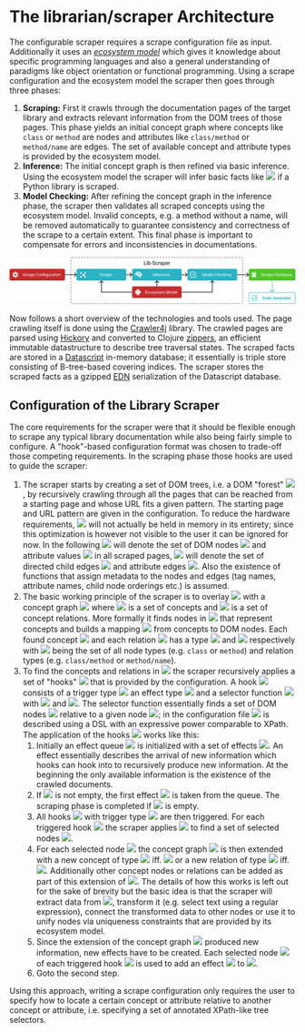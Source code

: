 # The librarian/scraper Architecture

The configurable scraper requires a scrape configuration file as input.
Additionally it uses an [*ecosystem model*](../../model) which gives it knowledge about specific programming languages and also a general understanding of paradigms like object orientation or functional programming.
Using a scrape configuration and the ecosystem model the scraper then goes through three phases:
1. **Scraping:** First it crawls through the documentation pages of the target library and extracts relevant information from the DOM trees of those pages.
	This phase yields an initial concept graph where concepts like `class` or `method` are nodes and attributes like `class/method` or `method/name` are edges.
	The set of available concept and attribute types is provided by the ecosystem model.
1. **Inference:** The initial concept graph is then refined via basic inference.
	Using the ecosystem model the scraper will infer basic facts like <img src="https://latex.codecogs.com/svg.latex?\inline&space;\mathit{method}(C,&space;M)&space;\land&space;\mathit{name}(M,&space;\texttt{\_\_init\_\_})&space;\rightarrow&space;\mathit{constructor}(C,&space;M)"> if a Python library is scraped.
1. **Model Checking:** After refining the concept graph in the inference phase, the scraper then validates all scraped concepts using the ecosystem model.
	Invalid concepts, e.g. a method without a name, will be removed automatically to guarantee consistency and correctness of the scrape to a certain extent.
	This final phase is important to compensate for errors and inconsistencies in documentations.

<img src="lib-scraper-overview.svg">

Now follows a short overview of the technologies and tools used.
The page crawling itself is done using the [Crawler4j](https://github.com/yasserg/crawler4j) library.
The crawled pages are parsed using [Hickory](https://github.com/davidsantiago/hickory) and converted to Clojure [zippers](https://en.wikipedia.org/wiki/Zipper_(data_structure)), an efficient immutable datastructure to describe tree traversal states.
The scraped facts are stored in a [Datascript](https://github.com/tonsky/datascript) in-memory database;
it essentially is triple store consisting of B-tree-based covering indices.
The scraper stores the scraped facts as a gzipped [EDN](https://github.com/edn-format/edn) serialization of the Datascript database.

## Configuration of the Library Scraper

The core requirements for the scraper were that it should be flexible enough to scrape any typical library documentation while also being fairly simple to configure.
A "hook"-based configuration format was chosen to trade-off those competing requirements.
In the scraping phase those hooks are used to guide the scraper:
1. The scraper starts by creating a set of DOM trees, i.e. a DOM "forest" <img src="https://latex.codecogs.com/svg.latex?\inline&space;\mathcal{F}&space;=&space;(V,&space;E)">, by recursively crawling through all the pages that can be reached from a starting page and whose URL fits a given pattern.
	The starting page and URL pattern are given in the configuration.
	To reduce the hardware requirements, <img src="https://latex.codecogs.com/svg.latex?\inline&space;\mathcal{F}"> will not actually be held in memory in its entirety;
	since this optimization is however not visible to the user it can be ignored for now.
	In the following <img src="https://latex.codecogs.com/svg.latex?\inline&space;V&space;=&space;N_V&space;\cup&space;A_V"> will denote the set of DOM nodes <img src="https://latex.codecogs.com/svg.latex?\inline&space;N_V"> and attribute values <img src="https://latex.codecogs.com/svg.latex?\inline&space;A_V"> in all scraped pages,
	<img src="https://latex.codecogs.com/svg.latex?\inline&space;E&space;=&space;N_E&space;\cup&space;A_E"> will denote the set of directed child edges <img src="https://latex.codecogs.com/svg.latex?\inline&space;N_E&space;\subseteq&space;N_V&space;\times&space;N_V"> and attribute edges <img src="https://latex.codecogs.com/svg.latex?\inline&space;A_E&space;\subseteq&space;N_V&space;\times&space;A_V">.
	Also the existence of functions that assign metadata to the nodes and edges (tag names, attribute names, child node orderings etc.) is assumed.
2. The basic working principle of the scraper is to overlay <img src="https://latex.codecogs.com/svg.latex?\inline&space;\mathcal{F}"> with a concept graph <img src="https://latex.codecogs.com/svg.latex?\inline&space;\mathcal{G}&space;=&space;(C,&space;R)"> where <img src="https://latex.codecogs.com/svg.latex?\inline&space;C"> is a set of concepts and <img src="https://latex.codecogs.com/svg.latex?\inline&space;R&space;\subseteq&space;C&space;\times&space;C"> is a set of concept relations.
	More formally it finds nodes in <img src="https://latex.codecogs.com/svg.latex?\inline&space;\mathcal{F}"> that represent concepts and builds a mapping <img src="https://latex.codecogs.com/svg.latex?\inline&space;f:&space;C&space;\rightarrow&space;V"> from concepts to DOM nodes.
	Each found concept <img src="https://latex.codecogs.com/svg.latex?\inline&space;c"> and each relation <img src="https://latex.codecogs.com/svg.latex?\inline&space;r"> has a type <img src="https://latex.codecogs.com/svg.latex?\inline&space;\mathit{type}(c)&space;\in&space;T_C"> and <img src="https://latex.codecogs.com/svg.latex?\inline&space;\mathit{type}(r)&space;\in&space;T_R"> respectively with <img src="https://latex.codecogs.com/svg.latex?\inline&space;T&space;:=&space;T_C&space;\cup&space;T_R"> being the set of all node types (e.g. `class` or `method`) and relation types (e.g. `class/method` or `method/name`).
3. To find the concepts and relations in <img src="https://latex.codecogs.com/svg.latex?\inline&space;\mathcal{F}"> the scraper recursively applies a set of "hooks" <img src="https://latex.codecogs.com/svg.latex?\inline&space;\mathcal{H}"> that is provided by the configuration.
	A hook <img src="https://latex.codecogs.com/svg.latex?\inline&space;h&space;=&space;(t,&space;e,&space;s)&space;\in&space;\mathcal&space;{H}"> consists of a trigger type <img src="https://latex.codecogs.com/svg.latex?\inline&space;t&space;\in&space;T"> an effect type <img src="https://latex.codecogs.com/svg.latex?\inline&space;e&space;\in&space;T"> and a selector function <img src="https://latex.codecogs.com/svg.latex?\inline&space;s:&space;(\mathcal{F},&space;v)&space;\mapsto&space;V'"> with <img src="https://latex.codecogs.com/svg.latex?\inline&space;v&space;\in&space;V"> and <img src="https://latex.codecogs.com/svg.latex?\inline&space;V'&space;\subseteq&space;V">.
	The selector function essentially finds a set of DOM nodes <img src="https://latex.codecogs.com/svg.latex?\inline&space;V'"> relative to a given node <img src="https://latex.codecogs.com/svg.latex?\inline&space;v">;
	in the configuration file <img src="https://latex.codecogs.com/svg.latex?\inline&space;s"> is described using a DSL with an expressive power comparable to XPath.
	The application of the hooks <img src="https://latex.codecogs.com/svg.latex?\inline&space;\mathcal{H}"> works like this:
	1. Initially an effect queue <img src="https://latex.codecogs.com/svg.latex?\inline&space;\mathcal{Q}"> is initialized with a set of effects <img src="https://latex.codecogs.com/svg.latex?\inline&space;\{(\texttt{document},&space;r)\,|\,&space;r&space;\textrm{&space;root&space;node&space;in&space;}&space;\mathcal{F}\}">.
		An effect essentially describes the arrival of new information which hooks can hook into to recursively produce new information.
		At the beginning the only available information is the existence of the crawled documents.
	2. If <img src="https://latex.codecogs.com/svg.latex?\inline&space;\mathcal{Q}"> is not empty, the first effect <img src="https://latex.codecogs.com/svg.latex?\inline&space;e&space;=&space;(t,&space;v)"> is taken from the queue. The scraping phase is completed if <img src="https://latex.codecogs.com/svg.latex?\inline&space;\mathcal{Q}"> is empty.
	3. All hooks <img src="https://latex.codecogs.com/svg.latex?\inline&space;\mathcal{H}'&space;=&space;\{h&space;\in&space;\mathcal&space;{H}\,|\,&space;h&space;=&space;(t_h,&space;e_h,&space;s_h)&space;\land&space;t_h&space;=&space;t\}"> with trigger type <img src="https://latex.codecogs.com/svg.latex?\inline&space;t"> are then triggered.
		For each triggered hook <img src="https://latex.codecogs.com/svg.latex?\inline&space;h&space;=&space;(t,&space;e_h,&space;s_h)&space;\in&space;\mathcal{H}'"> the scraper applies <img src="https://latex.codecogs.com/svg.latex?\inline&space;s_h(\mathcal{F},&space;v)"> to find a set of selected nodes <img src="https://latex.codecogs.com/svg.latex?\inline&space;V_h">.
	4. For each selected node <img src="https://latex.codecogs.com/svg.latex?\inline&space;v_h&space;\in&space;V_h"> the concept graph <img src="https://latex.codecogs.com/svg.latex?\inline&space;\mathcal{G}"> is then extended with a new concept of type <img src="https://latex.codecogs.com/svg.latex?\inline&space;e_h"> iff. <img src="https://latex.codecogs.com/svg.latex?\inline&space;e_h&space;\in&space;T_C"> or a new relation of type <img src="https://latex.codecogs.com/svg.latex?\inline&space;e_h"> iff. <img src="https://latex.codecogs.com/svg.latex?\inline&space;e_h&space;\in&space;T_R">.
		Additionally other concept nodes or relations can be added as part of this extension of <img src="https://latex.codecogs.com/svg.latex?\inline&space;\mathcal{G}">.
		The details of how this works is left out for the sake of brevity but the basic idea is that the scraper will extract data from <img src="https://latex.codecogs.com/svg.latex?\inline&space;v_h">, transform it (e.g. select text using a regular expression), connect the transformed data to other nodes or use it to unify nodes via uniqueness constraints that are provided by its ecosystem model.
	5. Since the extension of the concept graph <img src="https://latex.codecogs.com/svg.latex?\inline&space;\mathcal{G}"> produced new information, new effects have to be created.
		Each selected node <img src="https://latex.codecogs.com/svg.latex?\inline&space;v_h&space;\in&space;V_h"> of each triggered hook <img src="https://latex.codecogs.com/svg.latex?\inline&space;h&space;\in&space;\mathcal{H}'"> is used to add an effect <img src="https://latex.codecogs.com/svg.latex?\inline&space;(e_h,&space;v_h)"> to <img src="https://latex.codecogs.com/svg.latex?\inline&space;\mathcal{Q}">.
	6. Goto the second step.

Using this approach, writing a scrape configuration only requires the user to specify how to locate a certain concept or attribute relative to another concept or attribute, i.e. specifying a set of annotated XPath-like tree selectors.
